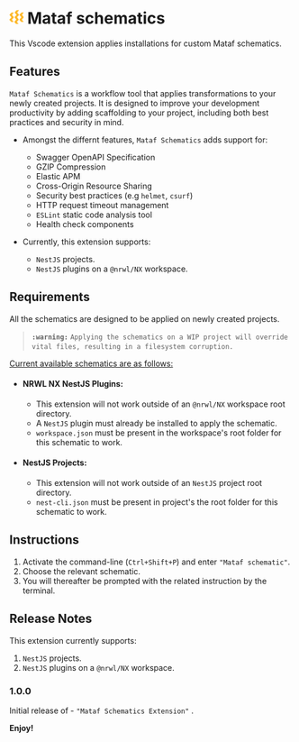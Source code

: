 # <img src='assets/images/fibi-logo.png' alt='Mataf logo' width=25/> Mataf schematics

This Vscode extension applies installations for custom Mataf schematics.

## Features
`Mataf Schematics` is a workflow tool that applies transformations to your newly created projects. It is designed to improve your development productivity by adding scaffolding to your project, including both best practices and security in mind.
- Amongst the differnt features, `Mataf Schematics` adds support for:
   - Swagger OpenAPI Specification
   - GZIP Compression
   - Elastic APM
   - Cross-Origin Resource Sharing
   - Security best practices (e.g `helmet`, `csurf`)
   - HTTP request timeout management
   - `ESLint` static code analysis tool
   - Health check components

- Currently, this extension supports:
    - `NestJS` projects.
    - `NestJS` plugins on a `@nrwl/NX` workspace.

## Requirements
All the schematics are designed to be applied on newly created projects. 
> **`:warning:`** `Applying the schematics on a WIP project will override vital files, resulting in a filesystem corruption.`

<ins> Current available schematics are as follows: <ins />
- #### NRWL NX NestJS Plugins:
    -   This extension will not work outside of an `@nrwl/NX` workspace root    directory.
    -   A `NestJS` plugin must already be installed to apply the schematic.
    -   `workspace.json` must be present in the workspace's root folder for this schematic to work. 
- #### NestJS Projects:
    -   This extension will not work outside of an `NestJS` project root    directory.
    -   `nest-cli.json` must be present in project's the root folder for this schematic to work. 

## Instructions

1. Activate the command-line (`Ctrl+Shift+P`) and enter `"Mataf schematic"`.
2. Choose the relevant schematic.
3. You will thereafter be prompted with the related instruction by the terminal.

## Release Notes

This extension currently supports:
1. `NestJS` projects.
2. `NestJS` plugins on a `@nrwl/NX` workspace.

### 1.0.0

Initial release of - `"Mataf Schematics Extension"` .

**Enjoy!**
